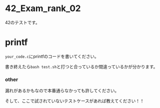 # 42_Exam_rank_02

42のテストです。

# printf

`your_code.c`にprintfのコードを書いてください。

書き終えたら```bash test.sh```と打つと合っているか間違っているかが分かります。


### other
漏れがあるかもなので本番通らなかっても許してください。

そして、ここで試されていないテストケースがあれば教えてください！！
